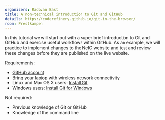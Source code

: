 ```yaml
---
organizers: Radovan Bast
title: A non-technical introduction to Git and GitHub
details: https://coderefinery.github.io/git-in-the-browser/
room: Prestkampen
---
```



In this tutorial we will start out with a super brief introduction to Git and
GitHub and exercise useful workflows within GitHub. As an example, we will
practice to implement changes to the NeIC website and test and review these
changes before they are published on the live website.

Requirements:
- [GitHub account](https://github.com/join)
- Bring your laptop with wireless network connectivity
- Linux and Mac OS X users: [Install Git](https://git-scm.com/book/en/v2/Getting-Started-Installing-Git)
- Windows users: [Install Git for Windows](https://git-scm.com/downloads)

Not required:
- Previous knowledge of Git or GitHub
- Knowledge of the command line
